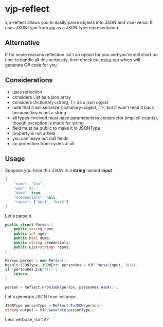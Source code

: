 # vjp-reflect
vjp-reflect allows you to easily parse objects into JSON and vice-versa. It uses JSONType from [vjp](https://github.com/codeRiftel/vjp) as a JSON type representation.

## Alternative
If for some reasons reflection isn't an option for you and you're still short on time to handle all this verbosity, then check out [meta-vjp](https://github.com/codeRiftel/meta-vjp) which will generate C# code for you.

## Considerations
* uses reflection
* considers List<T> as a json array
* considers Dictionary<string, T> as a json object
* note that it will serialize Dictionary<object, T>, but it won't read it back because key is not a string
* all types involved must have parameterless constructor (implicit counts), though exception is made for string
* field must be public to make it in JSONType
* property is not a field
* you can leave out null fields
* no protection from cycles at all

## Usage
Suppose you have this JSON in a **string** named **input**
```javascript
{
    "name": "foo",
    "age": 42,
    "dumb": true,
    "credentials": null,
    "repos": ["bar1", "bar2"]
}
```
Let's parse it.
```csharp
public struct Person {
    public string name;
    public int age;
    public bool dumb;
    public string credentials;
    public List<string> repos;
}

Person person = new Person();
Result<JSONType, JSONErr> personRes = VJP.Parse(input, 1024);
if (personRes.IsErr()) {
    return;
}

person = Reflect.FromJSON(person, personRes.AsOk());
```
Let's generate JSON from instance.
```csharp
JSONType personType = Reflect.ToJSON(person);
string output = VJP.Generate(personType);
```
Less verbose, isn't it?
